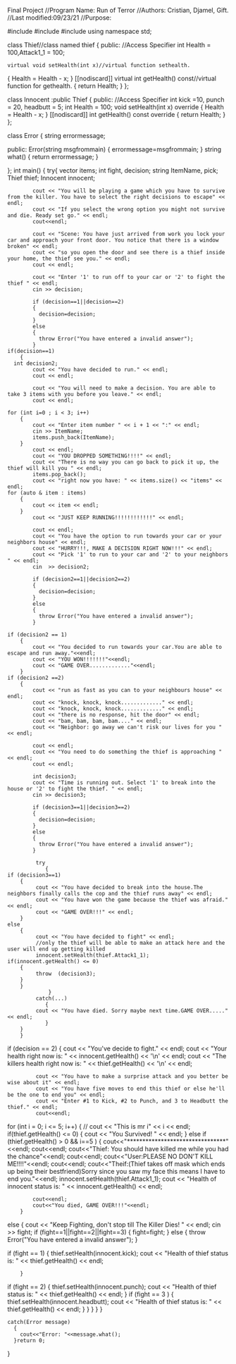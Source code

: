 
Final Project
//Program Name: Run of Terror
//Authors: Cristian, Djamel, Gift.
//Last modified:09/23/21
//Purpose:

#include <iostream>
#include <string>
#include <vector>
using namespace std;

class Thief//class named thief
{
  public: //Access Specifier
  int Health = 100,Attack1_1 = 100;

    virtual void setHealth(int x)//virtual function sethealth.
 {
   Health = Health - x;
 }
    [[nodiscard]] virtual int getHealth() const//virtual function for gethealth.
 {
   return Health;
 }
};


class Innocent :public Thief
{
public: //Access Specifier
int kick =10, punch = 20, headbutt = 5;
int Health = 100;
 void setHealth(int x) override
 {
   Health = Health - x;
 }
 [[nodiscard]] int getHealth() const override
 {
   return Health;
 }
};

class Error
{ 
  string errormessage;

  public:
  Error(string msgfrommain)
  {
    errormessage=msgfrommain;
  }
  string what()
  {
    return errormessage;
  }

};
int main()
{
try{
    vector<string> items;
    int fight, decision;
    string ItemName, pick;
    Thief thief;
    Innocent innocent;
    

            cout << "You will be playing a game which you have to survive from the killer. You have to select the right decisions to escape" << endl;
            cout << "If you select the wrong option you might not survive and die. Ready set go." << endl;
            cout<<endl;

            cout << "Scene: You have just arrived from work you lock your car and approach your front door. You notice that there is a window broken" << endl;
            cout << "so you open the door and see there is a thief inside your home, the thief see you." << endl;
            cout << endl;

            cout << "Enter '1' to run off to your car or '2' to fight the thief " << endl;
            cin >> decision;

            if (decision==1||decision==2)
            {
              decision=decision;
            }
            else
            {
              throw Error("You have entered a invalid answer");
            }
    if(decision==1)
        {
      int decision2;
            cout << "You have decided to run." << endl;
            cout << endl;

            cout << "You will need to make a decision. You are able to take 3 items with you before you leave." << endl;
            cout << endl;

    for (int i=0 ; i < 3; i++)
        {
            cout << "Enter item number " << i + 1 << ":" << endl;
            cin >> ItemName;
            items.push_back(ItemName);
        }
            cout << endl;
            cout << "YOU DROPPED SOMETHING!!!!" << endl;
            cout << "There is no way you can go back to pick it up, the thief will kill you " << endl;
            items.pop_back();
            cout << "right now you have: " << items.size() << "items" << endl;
    for (auto & item : items)
        {
            cout << item << endl;
        }
            cout << "JUST KEEP RUNNING!!!!!!!!!!!!" << endl;

            cout << endl;
            cout << "You have the option to run towards your car or your neighbors house" << endl;
            cout << "HURRY!!!, MAKE A DECISION RIGHT NOW!!!" << endl;
            cout << "Pick '1' to run to your car and '2' to your neighbors " << endl;
            cin  >> decision2;

            if (decision2==1||decision2==2)
            {
              decision=decision;
            }
            else
            {
              throw Error("You have entered a invalid answer");
            }

    if (decision2 == 1)
        {
            cout << "You decided to run towards your car.You are able to escape and run away."<<endl;
            cout << "YOU WON!!!!!!!"<<endl;
            cout << "GAME OVER............."<<endl;
        }
    if (decision2 ==2)
        {
            cout << "run as fast as you can to your neighbours house" << endl;
            cout << "knock, knock, knock............." << endl;
            cout << "knock, knock, knock............." << endl;
            cout << "there is no response, hit the door" << endl;
            cout << "bam, bam, bam, bam...." << endl;
            cout << "Neighbor: go away we can't risk our lives for you " << endl;

            cout << endl;
            cout << "You need to do something the thief is approaching " << endl;
            cout << endl;

            int decision3;
            cout << "Time is running out. Select '1' to break into the house or '2' to fight the thief. " << endl;
            cin >> decision3;

            if (decision3==1||decision3==2)
            {
              decision=decision;
            }
            else
            {
              throw Error("You have entered a invalid answer");
            }

             try
                {
    if (decision3==1)
        {
             cout << "You have decided to break into the house.The neighbors finally calls the cop and the thief runs away" << endl;
             cout << "You have won the game because the thief was afraid." << endl;
             cout << "GAME OVER!!!" << endl;
        }
    else
        {
             cout << "You have decided to fight" << endl;
             //only the thief will be able to make an attack here and the user will end up getting killed
             innocent.setHealth(thief.Attack1_1);
    if(innocent.getHealth() <= 0)
        {
             throw  (decision3);
        }
        }
                 }
             catch(...)
                {
             cout << "You have died. Sorry maybe next time.GAME OVER....." << endl;
                }
        }
        }
   if (decision == 2)
        {
             cout << "You've decide to fight." << endl;
             cout << "Your health right now is: " << innocent.getHealth() << '\n' << endl;
             cout << "The killers health right now is: " << thief.getHealth() << '\n' << endl;

             cout << "You have to make a surprise attack and you better be wise about it" << endl;
             cout << "You have five moves to end this thief or else he'll be the one to end you" << endl;
             cout << "Enter #1 to Kick, #2 to Punch, and 3 to Headbutt the thief." << endl;
             cout<<endl;

   for (int i = 0; i <= 5; i++)
        {
// cout << "This is mr i" << i << endl;
   if(thief.getHealth() <= 0)
        {
            cout << "You Survived! " << endl;
        }
   else if (thief.getHealth() > 0 && i==5 )
        {
          cout<<"********************************"<<endl;
          cout<<endl;
          cout<<"Thief: You should have killed me while you had the chance"<<endl;
          cout<<endl;
          cout<<"User:PLEASE NO DON'T KILL ME!!!!"<<endl;
          cout<<endl;
          cout<<"Theif:(Thief takes off mask which ends up being their bestfriend)Sorry since you saw my face this means I have to end you."<<endl;
           innocent.setHealth(thief.Attack1_1);
            cout << "Health of innocent status is: " << innocent.getHealth() << endl;
            
            cout<<endl;
            cout<<"You died, GAME OVER!!!"<<endl;
        }
   else
        {
            cout << "Keep Fighting, don't stop till The Killer Dies! " << endl;
            cin  >> fight;
            if (fight==1||fight==2||fight==3)
            {
              fight=fight;
            }
            else
            {
              throw Error("You have entered a invalid answer");
            }

   if (fight == 1)
        {
            thief.setHealth(innocent.kick);
            cout << "Health of thief status is: " << thief.getHealth() << endl;

        }
   if (fight == 2)
        {
            thief.setHealth(innocent.punch);
            cout << "Health of thief status is: " << thief.getHealth() << endl;
        }
   if (fight == 3 )
        {
            thief.setHealth(innocent.headbutt);
            cout << "Health of thief status is: " << thief.getHealth() << endl;
        }
       }
      }
     }
   }

    catch(Error message)
      {
        cout<<"Error: "<<message.what();
      }return 0;
}
